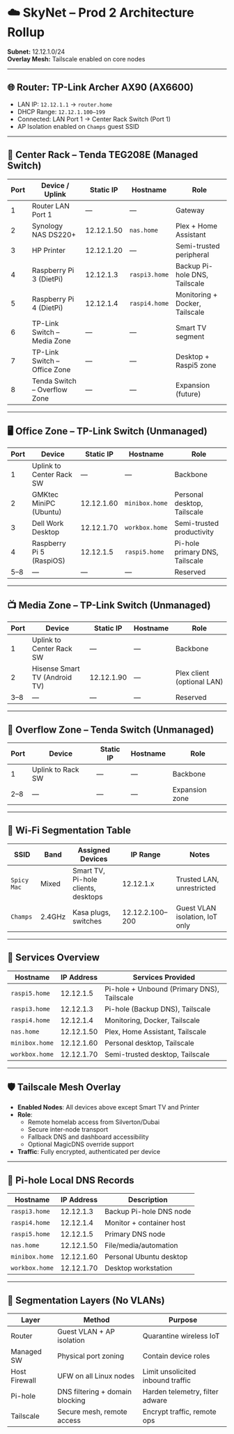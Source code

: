 # ☁️ SkyNet – Prod 2 Architecture Rollup  
**Subnet:** 12.12.1.0/24  
**Overlay Mesh:** Tailscale enabled on core nodes

---

## 🌐 Router: TP-Link Archer AX90 (AX6600)
- LAN IP: `12.12.1.1` → `router.home`
- DHCP Range: `12.12.1.100–199`
- Connected: LAN Port 1 → Center Rack Switch (Port 1)
- AP Isolation enabled on `Champs` guest SSID

---

## 🧠 Center Rack – Tenda TEG208E (Managed Switch)

| Port | Device / Uplink                      | Static IP     | Hostname         | Role                             |
|------|--------------------------------------|---------------|------------------|----------------------------------|
| 1    | Router LAN Port 1                    | —             | —                | Gateway                          |
| 2    | Synology NAS DS220+                  | 12.12.1.50    | `nas.home`       | Plex + Home Assistant            |
| 3    | HP Printer                           | 12.12.1.20    | —                | Semi-trusted peripheral          |
| 4    | Raspberry Pi 3 (DietPi)              | 12.12.1.3     | `raspi3.home`    | Backup Pi-hole DNS, Tailscale    |
| 5    | Raspberry Pi 4 (DietPi)              | 12.12.1.4     | `raspi4.home`    | Monitoring + Docker, Tailscale   |
| 6    | TP-Link Switch – Media Zone          | —             | —                | Smart TV segment                 |
| 7    | TP-Link Switch – Office Zone         | —             | —                | Desktop + Raspi5 zone            |
| 8    | Tenda Switch – Overflow Zone         | —             | —                | Expansion (future)               |

---

## 🖥️ Office Zone – TP-Link Switch (Unmanaged)

| Port | Device                    | Static IP     | Hostname         | Role                             |
|------|---------------------------|----------------|------------------|----------------------------------|
| 1    | Uplink to Center Rack SW  | —              | —                | Backbone                         |
| 2    | GMKtec MiniPC (Ubuntu)    | 12.12.1.60     | `minibox.home`   | Personal desktop, Tailscale      |
| 3    | Dell Work Desktop         | 12.12.1.70     | `workbox.home`   | Semi-trusted productivity        |
| 4    | Raspberry Pi 5 (RaspiOS)  | 12.12.1.5      | `raspi5.home`    | Pi-hole primary DNS, Tailscale   |
| 5–8  | —                         | —              | —                | Reserved                         |

---

## 📺 Media Zone – TP-Link Switch (Unmanaged)

| Port | Device                          | Static IP     | Hostname         | Role                        |
|------|----------------------------------|---------------|------------------|-----------------------------|
| 1    | Uplink to Center Rack SW        | —             | —                | Backbone                    |
| 2    | Hisense Smart TV (Android TV)   | 12.12.1.90    | —                | Plex client (optional LAN)  |
| 3–8  | —                                | —             | —                | Reserved                    |

---

## 🔌 Overflow Zone – Tenda Switch (Unmanaged)

| Port | Device           | Static IP | Hostname | Role           |
|------|------------------|-----------|----------|----------------|
| 1    | Uplink to Rack SW| —         | —        | Backbone       |
| 2–8  | —                | —         | —        | Expansion zone |

---

## 📶 Wi-Fi Segmentation Table

| SSID         | Band     | Assigned Devices                    | IP Range        | Notes                              |
|--------------|----------|-------------------------------------|------------------|------------------------------------|
| `Spicy Mac`  | Mixed    | Smart TV, Pi-hole clients, desktops| 12.12.1.x        | Trusted LAN, unrestricted          |
| `Champs`     | 2.4GHz   | Kasa plugs, switches                | 12.12.2.100–200  | Guest VLAN isolation, IoT only     |

---

## 🧩 Services Overview

| Hostname         | IP Address     | Services Provided                          |
|------------------|----------------|---------------------------------------------|
| `raspi5.home`    | 12.12.1.5      | Pi-hole + Unbound (Primary DNS), Tailscale  |
| `raspi3.home`    | 12.12.1.3      | Pi-hole (Backup DNS), Tailscale             |
| `raspi4.home`    | 12.12.1.4      | Monitoring, Docker, Tailscale               |
| `nas.home`       | 12.12.1.50     | Plex, Home Assistant, Tailscale             |
| `minibox.home`   | 12.12.1.60     | Personal desktop, Tailscale                 |
| `workbox.home`   | 12.12.1.70     | Semi-trusted desktop, Tailscale             |

---

## 🛡️ Tailscale Mesh Overlay

- **Enabled Nodes**: All devices above except Smart TV and Printer  
- **Role**:
  - Remote homelab access from Silverton/Dubai  
  - Secure inter-node transport  
  - Fallback DNS and dashboard accessibility  
  - Optional MagicDNS override support  
- **Traffic**: Fully encrypted, authenticated per device

---

## 🧭 Pi-hole Local DNS Records

| Hostname         | IP Address     | Description                          |
|------------------|----------------|--------------------------------------|
| `raspi3.home`    | 12.12.1.3      | Backup Pi-hole DNS node              |
| `raspi4.home`    | 12.12.1.4      | Monitor + container host             |
| `raspi5.home`    | 12.12.1.5      | Primary DNS node                     |
| `nas.home`       | 12.12.1.50     | File/media/automation                |
| `minibox.home`   | 12.12.1.60     | Personal Ubuntu desktop              |
| `workbox.home`   | 12.12.1.70     | Desktop workstation                  |

---

## 🔐 Segmentation Layers (No VLANs)

| Layer         | Method                                | Purpose                          |
|---------------|----------------------------------------|----------------------------------|
| Router        | Guest VLAN + AP isolation              | Quarantine wireless IoT          |
| Managed SW    | Physical port zoning                   | Contain device roles             |
| Host Firewall | UFW on all Linux nodes                 | Limit unsolicited inbound traffic|
| Pi-hole       | DNS filtering + domain blocking        | Harden telemetry, filter adware  |
| Tailscale     | Secure mesh, remote access             | Encrypt traffic, remote ops      |
